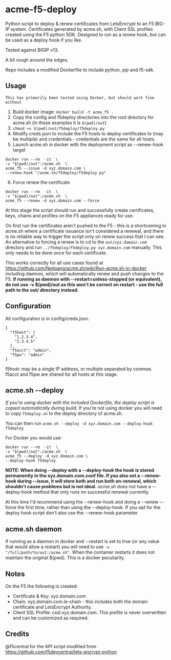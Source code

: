# acme-f5-deploy
Python script to deploy &amp; renew certificates from LetsEncrypt to an F5 BIG-IP system. Certificates generated by acme.sh, with Client SSL profiles created using the F5 python SDK. Designed to run as a renew hook, but can be used as a deploy hook if you like.

Tested against BIGIP v13.

A bit rough around the edges.

Repo includes a modified Dockerfile to include python, pip and f5-sdk.

## Usage
`This has primarily been tested using Docker, but should work fine without`
1. Build docker image:
`docker build -t acme_f5 .`
2. Copy the config and f5deploy directories into the root directory for acme.sh (in these examples it is `$(pwd)/out`)
3. `chmod +x $(pwd)/out/f5deploy/f5deploy.py`
4. Modify creds.json to include the F5 hosts to deploy certificates to (may be multiple) and credentials - credentials are the same for all hosts.
5. Launch acme.sh in docker with the deployment script as --renew-hook target
  ```
  docker run --rm  -it  \
 -v "$(pwd)/out":/acme.sh  \
 acme_f5 --issue -d xyz.domain.com \ 
 --renew-hook "/acme.sh/f5deploy/f5deploy.py"
  ```
6. Force renew the certificate
  ```
  docker run --rm  -it  \
  -v "$(pwd)/out":/acme.sh  \
  acme_f5 --renew -d xyz.domain.com --force
  ```
  
At this stage the script should run and successfully create certificates, keys, chains and profiles on the F5 appliances ready for use.

On first run the certificates aren't pushed to the F5 - this is a shortcoming in acme.sh where a certificate issuance isn't considered a renewal, and there is no reliable way to trigger the script only on renew success that I can see. 
An alternative to forcing a renew is to cd to the `out/xyz.domain.com` directory and run `../f5deploy/f5deploy.py xyz.domain.com` manually. This only needs to be done once for each certificate.

This works correctly for all use cases found at https://github.com/Neilpang/acme.sh/wiki/Run-acme.sh-in-docker including daemon, which will automatically renew and push changes to the F5.
**If running as daemon with --restart=unless-stopped (or equivalent), do not use -v $(pwd)/out as this won't be correct on restart - use the full path to the out/ directory instead.**
## Configuration
All configuration is in config/creds.json.
```
{
  "f5host": [
    "1.2.3.4",
    "2.3.4.5"
  ],
  "f5acct": "admin",
  "f5pw": "admin"
}
```
f5host: may be a single IP address, or multiple separated by commas.
f5acct and f5pw are shared for all hosts at this stage.

## acme.sh --deploy
*If you're using docker with the included Dockerfile, the deploy script is copied automatically during build.*
If you're not using docker you will need to copy `f5deploy.sh` to the deploy directory of acme.sh.

You can then run `acme.sh --deploy -d xyz.domain.com --deploy-hook f5deploy`

For Docker you would use:
```
docker run --rm  -it  \
-v "$(pwd)/out":/acme.sh  \
acme_f5 --deploy -d xyz.domain.com \ 
--deploy-hook f5deploy
```
**NOTE: When doing --deploy with a --deploy-hook the hook is stored permanently in the xyz.domain.com.conf file. 
If you also set a --renew-hook during --issue, it will store both and run both on-renewal, which shouldn't cause problems but is not ideal.**
*acme.sh* does not have a --deploy-hook method that only runs on successful renewal currently.

At this time I'd recommend using the --renew-hook and doing a --renew --force the first time, rather than using the --deploy-hook. If you opt for the deploy hook script don't also use the --renew-hook parameter. 

## acme.sh daemon
If running as a daemon in docker and --restart is set to true (or any value that would allow a restart) you will need to use `-v "/full/path/to/out:/acme.sh"`. When the container restarts it does not maintain the original $(pwd). This is a docker peculiarity.

## Notes
On the F5 the following is created:
- Certificate & Key: xyz.domain.com
- Chain: xyz.domain.com.le-chain - this includes both the domain certificate and LetsEncrypt Authority.
- Client SSL Profile: cssl.xyz.domain.com. This profile is never overwritten and can be customized as required.

## Credits
@f5central for the API script modified from https://github.com/f5devcentral/lets-encrypt-python
